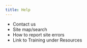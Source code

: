 ```yaml
---
title: Help
---
```


- Contact us
- Site map/search
- How to report site errors
- Link to Training under Resources
